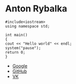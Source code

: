 # Anton Rybalka
```
#include<iostream>
using namespace std;

int main()
{
cout << "Hello world" << endl;
system("pause");
return 0;
}
```
* [Google](https://www.google.com)
* [GitHub](https://github.com/)
* [VK](https://vk.com)
